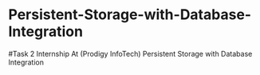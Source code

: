 # Persistent-Storage-with-Database-Integration
#Task 2 Internship At (Prodigy InfoTech) Persistent Storage with Database Integration
